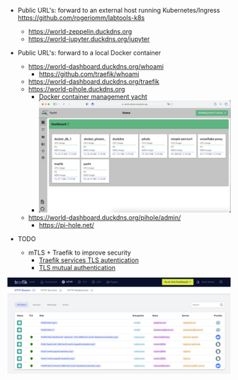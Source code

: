    * Public URL's: forward to an external host running Kubernetes/Ingress https://github.com/rogeriomm/labtools-k8s
      * https://world-zeppelin.duckdns.org
      * https://world-jupyter.duckdns.org/jupyter

   * Public URL's: forward to a local Docker container
      * https://world-dashboard.duckdns.org/whoami
         * https://github.com/traefik/whoami
      * https://world-dashboard.duckdns.org/traefik
      * https://world-pihole.duckdns.org
         * [Docker container management yacht](https://yacht.sh)
         * ![alt text](docs/yacht-dashboard.png "YACHT dashboard")
      * https://world-dashboard.duckdns.org/pihole/admin/
         * https://pi-hole.net/
      
   * TODO
      * mTLS + Traefik to improve security
         * [Traefik services TLS autentication](https://doc.traefik.io/traefik/routing/services/#certificates)
         * [TLS mutual authentication](https://en.wikipedia.org/wiki/Mutual_authentication#mTLS)

![alt text](docs/traefik-http-routers.png "Traefik HTTP Services screenshot")
